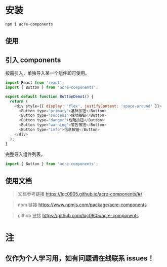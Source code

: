 # 安装

`npm i acre-components`

## 使用

## 引入 components

按需引入，单独导入某一个组件即可使用。

```js
import React from 'react';
import { Button } from 'acre-components';

export default function ButtonDemo1() {
  return (
    <div style={{ display: 'flex', justifyContent: 'space-around' }}>
      <Button type="primary">基础按钮</Button>
      <Button type="success">成功按钮</Button>
      <Button type="danger">危险按钮</Button>
      <Button type="warning">警告按钮</Button>
      <Button type="info">信息按钮</Button>
    </div>
  );
}
```

完整导入组件列表。

```js
import { Button } from 'acre-components';
```

## 使用文档

> 文档参考链接 https://lqc0905.github.io/acre-components/#/

> npm 链接 https://www.npmjs.com/package/acre-components

> github 链接 https://github.com/lqc0905/acre-components

# 注

## 仅作为个人学习用，如有问题请在线联系 issues！
